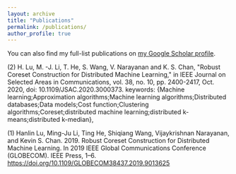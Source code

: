 ```yaml
---
layout: archive
title: "Publications"
permalink: /publications/
author_profile: true
---
```


<!-- {% if site.author.googlescholar %}
  <div class="wordwrap">You can also find my full-list publications on <a href="{{https://scholar.google.com/citations?user=UbWokRoAAAAJ&hl=en}}">my Google Scholar profile</a>.</div>
{% endif %}

{% include base_path %}

{% for post in site.publications reversed %}
  {% include archive-single.html %}
{% endfor %} -->



You can also find my full-list publications on [my Google Scholar profile](https://scholar.google.com/citations?user=UbWokRoAAAAJ&hl=en). 

(2) H. Lu, M. -J. Li, T. He, S. Wang, V. Narayanan and K. S. Chan, "Robust Coreset Construction for Distributed Machine Learning," in IEEE Journal on Selected Areas in Communications, vol. 38, no. 10, pp. 2400-2417, Oct. 2020, doi: 10.1109/JSAC.2020.3000373.
keywords: {Machine learning;Approximation algorithms;Machine learning algorithms;Distributed databases;Data models;Cost function;Clustering algorithms;Coreset;distributed machine learning;distributed k-means;distributed k-median},


(1) Hanlin Lu, Ming-Ju Li, Ting He, Shiqiang Wang, Vijaykrishnan Narayanan, and Kevin S. Chan. 2019. Robust Coreset Construction for Distributed Machine Learning. In 2019 IEEE Global Communications Conference (GLOBECOM). IEEE Press, 1–6. https://doi.org/10.1109/GLOBECOM38437.2019.9013625